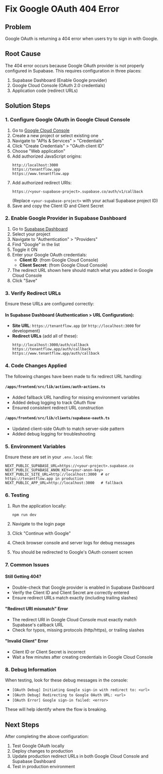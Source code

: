 # Fix Google OAuth 404 Error

## Problem
Google OAuth is returning a 404 error when users try to sign in with Google.

## Root Cause
The 404 error occurs because Google OAuth provider is not properly configured in Supabase. This requires configuration in three places:
1. Supabase Dashboard (Enable Google provider)
2. Google Cloud Console (OAuth 2.0 credentials)
3. Application code (redirect URLs)

## Solution Steps

### 1. Configure Google OAuth in Google Cloud Console

1. Go to [Google Cloud Console](https://console.cloud.google.com/)
2. Create a new project or select existing one
3. Navigate to "APIs & Services" > "Credentials"
4. Click "Create Credentials" > "OAuth client ID"
5. Choose "Web application"
6. Add authorized JavaScript origins:
   ```
   http://localhost:3000
   https://tenantflow.app
   https://www.tenantflow.app
   ```
7. Add authorized redirect URIs:
   ```
   https://<your-supabase-project>.supabase.co/auth/v1/callback
   ```
   (Replace `<your-supabase-project>` with your actual Supabase project ID)
8. Save and copy the Client ID and Client Secret

### 2. Enable Google Provider in Supabase Dashboard

1. Go to [Supabase Dashboard](https://app.supabase.com/)
2. Select your project
3. Navigate to "Authentication" > "Providers"
4. Find "Google" in the list
5. Toggle it ON
6. Enter your Google OAuth credentials:
   - **Client ID**: (from Google Cloud Console)
   - **Client Secret**: (from Google Cloud Console)
7. The redirect URL shown here should match what you added in Google Cloud Console
8. Click "Save"

### 3. Verify Redirect URLs

Ensure these URLs are configured correctly:

#### In Supabase Dashboard (Authentication > URL Configuration):
- **Site URL**: `https://tenantflow.app` (or `http://localhost:3000` for development)
- **Redirect URLs** (add all of these):
  ```
  http://localhost:3000/auth/callback
  https://tenantflow.app/auth/callback
  https://www.tenantflow.app/auth/callback
  ```

### 4. Code Changes Applied

The following changes have been made to fix redirect URL handling:

#### `/apps/frontend/src/lib/actions/auth-actions.ts`
- Added fallback URL handling for missing environment variables
- Added debug logging to track OAuth flow
- Ensured consistent redirect URL construction

#### `/apps/frontend/src/lib/clients/supabase-oauth.ts`
- Updated client-side OAuth to match server-side pattern
- Added debug logging for troubleshooting

### 5. Environment Variables

Ensure these are set in your `.env.local` file:
```env
NEXT_PUBLIC_SUPABASE_URL=https://<your-project>.supabase.co
NEXT_PUBLIC_SUPABASE_ANON_KEY=<your-anon-key>
NEXT_PUBLIC_SITE_URL=http://localhost:3000  # or https://tenantflow.app in production
NEXT_PUBLIC_APP_URL=http://localhost:3000   # fallback
```

### 6. Testing

1. Run the application locally:
   ```bash
   npm run dev
   ```

2. Navigate to the login page
3. Click "Continue with Google"
4. Check browser console and server logs for debug messages
5. You should be redirected to Google's OAuth consent screen

### 7. Common Issues

#### Still Getting 404?
- Double-check that Google provider is enabled in Supabase Dashboard
- Verify the Client ID and Client Secret are correctly entered
- Ensure redirect URLs match exactly (including trailing slashes)

#### "Redirect URI mismatch" Error
- The redirect URI in Google Cloud Console must exactly match Supabase's callback URL
- Check for typos, missing protocols (http/https), or trailing slashes

#### "Invalid Client" Error
- Client ID or Client Secret is incorrect
- Wait a few minutes after creating credentials in Google Cloud Console

### 8. Debug Information

When testing, look for these debug messages in the console:
- `[OAuth Debug] Initiating Google sign-in with redirect to: <url>`
- `[OAuth Debug] Redirecting to Google OAuth URL: <url>`
- `[OAuth Error] Google sign-in failed: <error>`

These will help identify where the flow is breaking.

## Next Steps

After completing the above configuration:
1. Test Google OAuth locally
2. Deploy changes to production
3. Update production redirect URLs in both Google Cloud Console and Supabase Dashboard
4. Test in production environment
